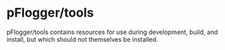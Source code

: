 # pFlogger/tools

pFlogger/tools contains resources for use during development, build, and install, but which should not themselves be installed.

